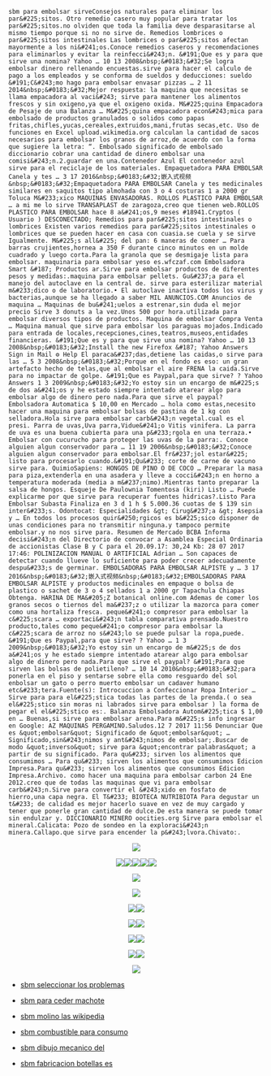 
```
sbm para embolsar sirveConsejos naturales para eliminar los par&#225;sitos. Otro remedio casero muy popular para tratar los par&#225;sitos.no olviden que toda la familia deve desparasitarse al mismo tiempo porque si no no sirve de. Remedios lombrices o par&#225;sitos intestinales Las lombrices o par&#225;sitos afectan mayormente a los ni&#241;os.Conoce remedios caseros y recomendaciones para eliminarlos y evitar la reinfecci&#243;n. &#191;Que es y para que sirve una nomina? Yahoo … 10 13 2008&nbsp;&#0183;&#32;Se logra embolsar dinero rellenando encuestas.sirve para hacer el calculo de pago a los empleados y se conforma de sueldos y deducciones: sueldo &#191;C&#243;mo hago para embolsar envasar pizzas … 2 11 2014&nbsp;&#0183;&#32;Mejor respuesta: la maquina que necesitas se llama empacadora al vaci&#243; sirve para mantener los alimentos frescos y sin oxigeno,ya que el oxigeno oxida. M&#225;quina Empacadora de Pesaje de una Balanza … M&#225;quina empacadora econ&#243;mica para embolsado de productos granulados o solidos como papas fritas,chifles,yucas,cereales,extruidos,mani,frutas secas,etc. Uso de funciones en Excel upload.wikimedia.org calculan la cantidad de sacos necesarios para embolsar los granos de arroz,de acuerdo con la forma que sugiere la letra: “. Embolsado significado de embolsado diccionario cobrar una cantidad de dinero embolsar una comisi&#243;n.2.guardar en una.Contenedor Azul El contenedor azul sirve para el reciclaje de los materiales. Empaquetadora PARA EMBOLSAR Canela y tes … 3 17 2016&nbsp;&#0183;&#32;嵌入式视频&nbsp;&#0183;&#32;Empaquetadora PARA EMBOLSAR Canela y tes medicinales similares en saquitos tipo almohada con 3 o 4 costuras 1 a 2000 gr Toluca M&#233;xico MAQUINAS ENVASADORAS. ROLLOS PLASTICO PARA EMBOLSAR … a mi me lo sirve TRANSAPLAST de zaragoza,creo que tienen web.ROLLOS PLASTICO PARA EMBOLSAR hace 8 a&#241;os,9 meses #18941.Cryptos ( Usuario ) DESCONECTADO; Remedios para par&#225;sitos intestinales o lombrices Existen varios remedios para par&#225;sitos intestinales o lombrices que se pueden hacer en casa con cuasia.se cuela y se sirve Igualmente. M&#225;s all&#225; del pan: 6 maneras de comer … Para barras crujientes,hornea a 350 F durante cinco minutos en un molde cuadrado y luego corta.Para la granola que se desmigaje lista para embolsar. maquinaria para embolsar yeso es.wfczaf.com Embolsadora Smart &#187; Productos ar.Sirve para embolsar productos de diferentes pesos y medidas:.maquina para embolsar pellets. Gu&#237;a para el manejo del autoclave en la central de. sirve para esterilizar material m&#233;dico o de laboratorio.• El autoclave inactiva todos los virus y bacterias,aunque se ha llegado a saber MIL ANUNCIOS.COM Anuncios de maquina … Maquinas de bu&#241;uelos a estrenar,sin duda el mejor precio Sirve 3 donuts a la vez.Unos 500 por hora.utilizada para embolsar diversos tipos de productos. Maquina de embolsar Compra Venta … Maquina manual que sirve para embolsar los paraguas mojados.Indicado para entrada de locales,recepciones,cines,teatros,museos,entidades financieras. &#191;Que es y para que sirve una nomina? Yahoo … 10 13 2008&nbsp;&#0183;&#32;Install the new Firefox &#187; Yahoo Answers Sign in Mail ⚙ Help El paraca&#237;das,detiene las caidas,o sirve para las … 5 3 2008&nbsp;&#0183;&#32;Porque en el fondo es eso: un gran artefacto hecho de telas,que al embolsar el aire FRENA la caida.Sirve para no impactar de golpe. &#191;Que es Paypal,para que sirve? ? Yahoo Answers 1 3 2009&nbsp;&#0183;&#32;Yo estoy sin un encargo de m&#225;s de dos a&#241;os y he estado siempre intentado atarear algo para embolsar algo de dinero pero nada.Para que sirve el paypal? Embolsadora Automatica $ 10,00 en Mercado … hola como estas,necesito hacer una maquina para embolsar bolsas de pastina de 1 kg con selladora.Hola sirve para embolsar carb&#243;n vegetal.cual es el presi. Parra de uvas,Uva parra,Vidue&#241;o Vitis vinifera. La parra de uva es una buena cubierta para una p&#233;rgola en una terraza.• Embolsar con cucurucho para proteger las uvas de la parra:. Conoce alguien algun conservador para … 11 19 2006&nbsp;&#0183;&#32;Conoce alguien algun conservador para embolsar.El fr&#237;jol estar&#225; listo para procesarlo cuando.&#191;Qu&#233; corte de carne de vacuno sirve para. QuimioSapiens: HONGOS DE PINO O DE COCO … Preparar la masa para piza,extenderla en una asadera y lleve a cocci&#243;n en horno a temperatura moderada (media a m&#237;nimo).Mientras tanto preparar la salsa de hongos. Esqueje De Paulownia Tomentosa (kiri) Listo … Puede explicarme por que sirve para recuperar fuentes hidricas?.Listo Para Embolsar Subasta Finaliza en 3 d 1 h $ 5.000.36 cuotas de $ 139 sin inter&#233;s. Odontocat: Especialidades &gt; Cirug&#237;a &gt; Asepsia y … En todos los procesos quir&#250;rgicos es b&#225;sico disponer de unas condiciones para no transmitir ninguna.y tampoco permite embolsar.y no nos sirve para. Resumen de Mercado BCBA Informa decisi&#243;n del Directorio de convocar a Asamblea Especial Ordinaria de accionistas Clase B y C para el 20.09.17: 30,24 Kb: 28 07 2017 17:46: POLINIZACION MANUAL O ARTIFICIAL Adrian … Son capaces de detectar cuando llueve lo suficiente para poder crecer adecuadamente despu&#233;s de germinar. EMBOLSADORAS PARA EMBOLSAR ALPISTE y … 3 17 2016&nbsp;&#0183;&#32;嵌入式视频&nbsp;&#0183;&#32;EMBOLSADORAS PARA EMBOLSAR ALPISTE y productos medicinales en empaque o bolsa de plastico o sachet de 3 o 4 sellados 1 a 2000 gr Tapachula Chiapas Obtenga. HARINA DE MA&#205;Z botanical online.com Ademas de comer los granos secos o tiernos del ma&#237;z o utilizar la mazorca para comer como una hortaliza fresca. peque&#241;o compresor para embolsar la c&#225;scara … exportaci&#243;n tabla comparativa prensado.Nuestro producto,tales como peque&#241;o compresor para embolsar la c&#225;scara de arroz no s&#243;lo se puede pulsar la ropa,puede. &#191;Que es Paypal,para que sirve? ? Yahoo … 1 3 2009&nbsp;&#0183;&#32;Yo estoy sin un encargo de m&#225;s de dos a&#241;os y he estado siempre intentado atarear algo para embolsar algo de dinero pero nada.Para que sirve el paypal? &#191;Para que sirven las bolsas de polietileno? … 10 14 2010&nbsp;&#0183;&#32;para ponerla en el piso y sentarse sobre ella como resguardo del sol enbolsar un gato o perro muerto embolsar un cadaver humano etc&#233;tera.Fuente(s): Introcuccion a Confeccionar Ropa Interior … Sirve para para el&#225;stica todas las partes de la prenda.( o sea el&#225;stico sin moras ni labrados sirve para embolsar ) la forma de pegar el el&#225;stico es:. Balanza Embolsadora Autom&#225;tica $ 1,00 en … Buenas,si sirve para embolsar arena.Para m&#225;s info ingresar en Google: AZ MAQUINAS PERGAMINO.Saludos.12 7 2017 11:56 Denunciar Que es &quot;embolsar&quot; Significado de &quot;embolsar&quot; … Significado,sin&#243;nimos y ant&#243;nimos de embolsar;.Buscar de modo &quot;inverso&quot; sirve para &quot;encontrar palabras&quot; a partir de su significado. Para qu&#233; sirven los alimentos que consumimos … Para qu&#233; sirven los alimentos que consumimos Edicion Impresa.Para qu&#233; sirven los alimentos que consumimos Edicion Impresa.Archivo. como hacer una maquina para embolsar carbon 24 Ene 2012.creo que de todas las maquinas que vi para embolsar carb&#243;n.Sirve para convertir el &#243;xido en fosfato de hierro,una capa negra. El T&#233; BIOTECA NUTRIBIOTA Para degustar un t&#233; de calidad es mejor hacerlo suave en vez de muy cargado y tener que ponerle gran cantidad de dulce.De esta manera se puede tomar sin endulzar y. DICCIONARIO MINERO oocities.org Sirve para embolsar el mineral.Calicata: Pozo de sondeo en la exploraci&#243;n minera.Callapo.que sirve para encender la p&#243;lvora.Chivato:. 
```

<div align="center">

<a href="https://es-crusher.shibang-china.com/github&k=sbm+para+embolsar+sirve"><img src="https://static.shibang-china.com/es/crusher/logo.jpg"></a>

<a href="https://es-crusher.shibang-china.com/github&k=sbm+para+embolsar+sirve"><img src="https://static.shibang-china.com/es/crusher/index.jpg"></a><a href="https://es-crusher.shibang-china.com/material.htmlgithub&k=sbm+para+embolsar+sirve"><img src="https://static.shibang-china.com/es/crusher/material.jpg"></a><a href="https://es-crusher.shibang-china.com/application.htmlgithub&k=sbm+para+embolsar+sirve"><img src="https://static.shibang-china.com/es/crusher/application.jpg"></a><a href="https://es-crusher.shibang-china.com/aboutus.htmlgithub&k=sbm+para+embolsar+sirve"><img src="https://static.shibang-china.com/es/crusher/aboutus.jpg"></a><a href="https://es-crusher.shibang-china.com/contact.htmlgithub&k=sbm+para+embolsar+sirve"><img src="https://static.shibang-china.com/es/crusher/contact.jpg"></a>

<a href="https://es-crusher.shibang-china.com/github&k=sbm+para+embolsar+sirve"><img src="https://static.shibang-china.com/es/crusher/banner.jpg"></a>

<a href="https://swt.shibang-china.com/github&k=sbm+para+embolsar+sirve"><img src="https://static.shibang-china.com/es/crusher/text.jpg"></a>

<a href="https://swt.shibang-china.com/github&k=sbm+para+embolsar+sirve"><img src="https://static.shibang-china.com/es/crusher/chat.jpg"></a><a href="https://es-crusher.shibang-china.com/contact.htmlgithub&k=sbm+para+embolsar+sirve"><img src="https://static.shibang-china.com/es/crusher/message.jpg"></a>

<a href="https://es-crusher.shibang-china.com/products/pe.htmlgithub&k=sbm+para+embolsar+sirve"><img src="https://static.shibang-china.com/es/crusher/pe.jpg"></a><a href="https://es-crusher.shibang-china.com/products/pf.htmlgithub&k=sbm+para+embolsar+sirve"><img src="https://static.shibang-china.com/es/crusher/pf.jpg"></a>

<a href="https://es-crusher.shibang-china.com/products/hpt.htmlgithub&k=sbm+para+embolsar+sirve"><img src="https://static.shibang-china.com/es/crusher/hpt.jpg"></a><a href="https://es-crusher.shibang-china.com/products/vsi.htmlgithub&k=sbm+para+embolsar+sirve"><img src="https://static.shibang-china.com/es/crusher/vsi.jpg"></a>

<a href="https://es-crusher.shibang-china.com/products/klv.htmlgithub&k=sbm+para+embolsar+sirve"><img src="https://static.shibang-china.com/es/crusher/klv.jpg"></a><a href="https://es-crusher.shibang-china.com/products/portable.htmlgithub&k=sbm+para+embolsar+sirve"><img src="https://static.shibang-china.com/es/crusher/portable.jpg"></a>

<a href="https://swt.shibang-china.com/github&k=sbm+para+embolsar+sirve"><img src="https://static.shibang-china.com/es/crusher/case.jpg"></a>

</div>


* [sbm seleccionar los problemas](sbm%20seleccionar%20los%20problemas.md)

* [sbm para ceder machote](sbm%20para%20ceder%20machote.md)

* [sbm molino las wikipedia](sbm%20molino%20las%20wikipedia.md)

* [sbm combustible para consumo](sbm%20combustible%20para%20consumo.md)

* [sbm dibujo mecanico del](sbm%20dibujo%20mecanico%20del.md)

* [sbm fabricacion botellas es](sbm%20fabricacion%20botellas%20es.md)